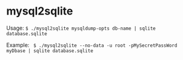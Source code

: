 <h1>mysql2sqlite</h1>
<p>Usage: <code>$ ./mysql2sqlite mysqldump-opts db-name | sqlite database.sqlite</code></p>
<p>Example: <code> $ ./mysql2sqlite --no-data -u root -pMySecretPassWord myDbase | sqlite database.sqlite</code></p>
